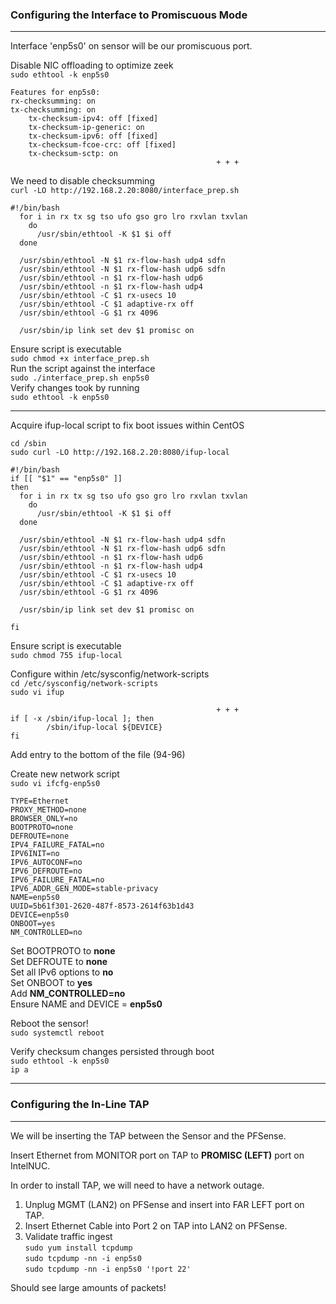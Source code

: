 ### Configuring the Interface to Promiscuous Mode
---
Interface 'enp5s0' on sensor will be our promiscuous port.

Disable NIC offloading to optimize zeek  
`sudo ethtool -k enp5s0`
```
Features for enp5s0:
rx-checksumming: on
tx-checksumming: on
	tx-checksum-ipv4: off [fixed]
	tx-checksum-ip-generic: on
	tx-checksum-ipv6: off [fixed]
	tx-checksum-fcoe-crc: off [fixed]
	tx-checksum-sctp: on
                                              + + +
```
We need to disable checksumming  
`curl -LO http://192.168.2.20:8080/interface_prep.sh`
```
#!/bin/bash
  for i in rx tx sg tso ufo gso gro lro rxvlan txvlan
    do
      /usr/sbin/ethtool -K $1 $i off
  done

  /usr/sbin/ethtool -N $1 rx-flow-hash udp4 sdfn
  /usr/sbin/ethtool -N $1 rx-flow-hash udp6 sdfn
  /usr/sbin/ethtool -n $1 rx-flow-hash udp6
  /usr/sbin/ethtool -n $1 rx-flow-hash udp4
  /usr/sbin/ethtool -C $1 rx-usecs 10
  /usr/sbin/ethtool -C $1 adaptive-rx off
  /usr/sbin/ethtool -G $1 rx 4096

  /usr/sbin/ip link set dev $1 promisc on
```
Ensure script is executable  
`sudo chmod +x interface_prep.sh`  
Run the script against the interface  
`sudo ./interface_prep.sh enp5s0`  
Verify changes took by running  
`sudo ethtool -k enp5s0`

---

Acquire ifup-local script to fix boot issues within CentOS

`cd /sbin`  
`sudo curl -LO http://192.168.2.20:8080/ifup-local`

```
#!/bin/bash
if [[ "$1" == "enp5s0" ]]
then
  for i in rx tx sg tso ufo gso gro lro rxvlan txvlan
    do
      /usr/sbin/ethtool -K $1 $i off
  done

  /usr/sbin/ethtool -N $1 rx-flow-hash udp4 sdfn
  /usr/sbin/ethtool -N $1 rx-flow-hash udp6 sdfn
  /usr/sbin/ethtool -n $1 rx-flow-hash udp6
  /usr/sbin/ethtool -n $1 rx-flow-hash udp4
  /usr/sbin/ethtool -C $1 rx-usecs 10
  /usr/sbin/ethtool -C $1 adaptive-rx off
  /usr/sbin/ethtool -G $1 rx 4096

  /usr/sbin/ip link set dev $1 promisc on

fi
```

Ensure script is executable  
`sudo chmod 755 ifup-local`  

Configure within /etc/sysconfig/network-scripts  
`cd /etc/sysconfig/network-scripts`  
`sudo vi ifup`

```
                                              + + +
if [ -x /sbin/ifup-local ]; then
        /sbin/ifup-local ${DEVICE}
fi
```
Add  entry to the bottom of the file (94-96)

Create new network script  
`sudo vi ifcfg-enp5s0`  

```
TYPE=Ethernet
PROXY_METHOD=none
BROWSER_ONLY=no
BOOTPROTO=none
DEFROUTE=none
IPV4_FAILURE_FATAL=no
IPV6INIT=no
IPV6_AUTOCONF=no
IPV6_DEFROUTE=no
IPV6_FAILURE_FATAL=no
IPV6_ADDR_GEN_MODE=stable-privacy
NAME=enp5s0
UUID=5b61f301-2620-487f-8573-2614f63b1d43
DEVICE=enp5s0
ONBOOT=yes
NM_CONTROLLED=no
```
Set BOOTPROTO to **none**  
Set DEFROUTE to **none**  
Set all IPv6 options to **no**  
Set ONBOOT to **yes**  
Add **NM_CONTROLLED=no**  
Ensure NAME and DEVICE = **enp5s0**

Reboot the sensor!  
`sudo systemctl reboot`  

Verify checksum changes persisted through boot  
`sudo ethtool -k enp5s0`  
`ip a`

---

### Configuring the In-Line TAP
---
We will be inserting the TAP between the Sensor and the PFSense.  

Insert Ethernet from MONITOR port on TAP to **PROMISC (LEFT)** port on IntelNUC.  

In order to install TAP, we will need to have a network outage.
1. Unplug MGMT (LAN2) on PFSense and insert into FAR LEFT port on TAP.
2. Insert Ethernet Cable into Port 2 on TAP into LAN2 on PFSense.
3. Validate traffic ingest  
  `sudo yum install tcpdump`  
  `sudo tcpdump -nn -i enp5s0`  
  `sudo tcpdump -nn -i enp5s0 '!port 22'`

  Should see large amounts of packets!
